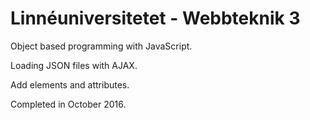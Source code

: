 Linnéuniversitetet - Webbteknik 3
================================
Object based programming with JavaScript.

Loading JSON files with AJAX.

Add elements and attributes.

Completed in October 2016.
